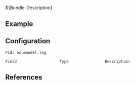 # 

${Bundle-Description}

## Example

## Configuration

	Pid: os.moudel.log
	
	Field					Type				Description
		
	
## References

